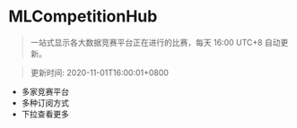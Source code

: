 # MLCompetitionHub

> 一站式显示各大数据竞赛平台正在进行的比赛，每天 16:00 UTC+8 自动更新。
  
> 更新时间: 2020-11-01T16:00:01+0800 

* 多家竞赛平台
* 多种订阅方式
* 下拉查看更多